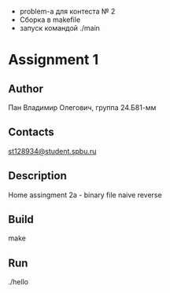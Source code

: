 - problem-a для контеста № 2
- Сборка в makefile
- запуск командой ./main
  
# Assignment 1
## Author
Пан Владимир Олегович, группа 24.Б81-мм
## Contacts
st128934@student.spbu.ru
## Description
Home assingment 2a - binary file naive reverse 
## Build
make
## Run 
./hello
